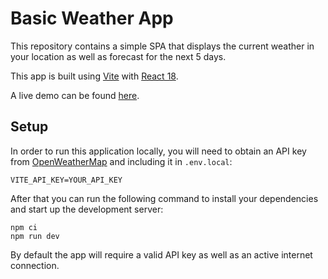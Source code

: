 # Basic Weather App

This repository contains a simple SPA that displays the current weather in your location as well as forecast for the next 5 days.

This app is built using [Vite](https://vitejs.dev/) with [React 18](https://reactjs.org/).

A live demo can be found [here](https://weather-app-wesselkuipers.vercel.app/).

## Setup

In order to run this application locally, you will need to obtain an API key from [OpenWeatherMap](https://home.openweathermap.org/users/sign_up) and including it in `.env.local`:

```
VITE_API_KEY=YOUR_API_KEY
```

After that you can run the following command to install your dependencies and start up the development server:

```
npm ci
npm run dev
```

By default the app will require a valid API key as well as an active internet connection.

